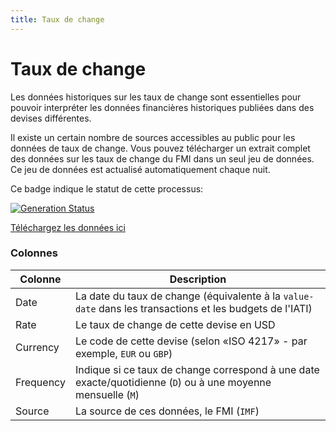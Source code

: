 ```yaml
---
title: Taux de change
---
```


# Taux de change

Les données historiques sur les taux de change sont essentielles pour pouvoir interpréter les données financières historiques publiées dans des devises différentes.

Il existe un certain nombre de sources accessibles au public pour les données de taux de change. Vous pouvez télécharger un extrait complet des données sur les taux de change du FMI dans un seul jeu de données. Ce jeu de données est actualisé automatiquement chaque nuit.

Ce badge indique le statut de cette processus:

[![Generation Status](https://github.com/codeforIATI/imf-exchangerates/workflows/Generate%20IMF%20currencies%20data/badge.svg?branch=main)](https://github.com/codeforIATI/imf-exchangerates/actions?query=workflow%3A%22Generate+IMF+currencies+data%22)

[Téléchargez les données ici](https://codeforiati.org/imf-exchangerates/imf_exchangerates.csv)

### Colonnes

| Colonne | Description |
| ------ | ----------- |
| Date | La date du taux de change (équivalente à la `value-date` dans les transactions et les budgets de l'IATI) |
| Rate | Le taux de change de cette devise en USD |
| Currency | Le code de cette devise (selon «ISO 4217» - par exemple, `EUR` ou `GBP`) |
| Frequency | Indique si ce taux de change correspond à une date exacte/quotidienne (`D`) ou à une moyenne mensuelle (`M`) | |
| Source | La source de ces données, le FMI (`IMF`) |
